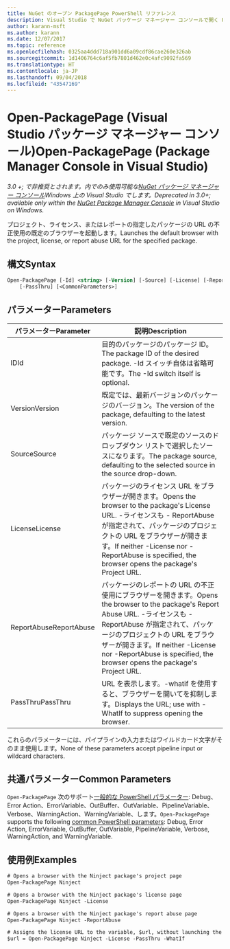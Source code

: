 ```yaml
---
title: NuGet のオープン PackagePage PowerShell リファレンス
description: Visual Studio で NuGet パッケージ マネージャー コンソールで開く PackagePage PowerShell コマンドのリファレンスです。
author: karann-msft
ms.author: karann
ms.date: 12/07/2017
ms.topic: reference
ms.openlocfilehash: 0325aa4ddd718a901dd6a09cdf86cae260e326ab
ms.sourcegitcommit: 1d1406764c6af5fb7801d462e0c4afc9092fa569
ms.translationtype: HT
ms.contentlocale: ja-JP
ms.lasthandoff: 09/04/2018
ms.locfileid: "43547169"
---
```

# <a name="open-packagepage-package-manager-console-in-visual-studio"></a><span data-ttu-id="81290-103">Open-PackagePage (Visual Studio パッケージ マネージャー コンソール)</span><span class="sxs-lookup"><span data-stu-id="81290-103">Open-PackagePage (Package Manager Console in Visual Studio)</span></span>

<span data-ttu-id="81290-104">*3.0 +; で非推奨とされます。内でのみ使用可能な[NuGet パッケージ マネージャー コンソール](package-manager-console.md)Windows 上の Visual Studio でします。*</span><span class="sxs-lookup"><span data-stu-id="81290-104">*Deprecated in 3.0+; available only within the [NuGet Package Manager Console](package-manager-console.md) in Visual Studio on Windows.*</span></span>

<span data-ttu-id="81290-105">プロジェクト、ライセンス、またはレポートの指定したパッケージの URL の不正使用の既定のブラウザーを起動します。</span><span class="sxs-lookup"><span data-stu-id="81290-105">Launches the default browser with the project, license, or report abuse URL for the specified package.</span></span>

## <a name="syntax"></a><span data-ttu-id="81290-106">構文</span><span class="sxs-lookup"><span data-stu-id="81290-106">Syntax</span></span>

```ps
Open-PackagePage [-Id] <string> [-Version] [-Source] [-License] [-ReportAbuse]
    [-PassThru] [<CommonParameters>]
```

## <a name="parameters"></a><span data-ttu-id="81290-107">パラメーター</span><span class="sxs-lookup"><span data-stu-id="81290-107">Parameters</span></span>

| <span data-ttu-id="81290-108">パラメーター</span><span class="sxs-lookup"><span data-stu-id="81290-108">Parameter</span></span> | <span data-ttu-id="81290-109">説明</span><span class="sxs-lookup"><span data-stu-id="81290-109">Description</span></span> |
| --- | --- |
| <span data-ttu-id="81290-110">ID</span><span class="sxs-lookup"><span data-stu-id="81290-110">Id</span></span> | <span data-ttu-id="81290-111">目的のパッケージのパッケージ ID。</span><span class="sxs-lookup"><span data-stu-id="81290-111">The package ID of the desired package.</span></span> <span data-ttu-id="81290-112">-Id スイッチ自体は省略可能です。</span><span class="sxs-lookup"><span data-stu-id="81290-112">The -Id switch itself is optional.</span></span> |
| <span data-ttu-id="81290-113">Version</span><span class="sxs-lookup"><span data-stu-id="81290-113">Version</span></span> | <span data-ttu-id="81290-114">既定では、最新バージョンのパッケージのバージョン。</span><span class="sxs-lookup"><span data-stu-id="81290-114">The version of the package, defaulting to the latest version.</span></span> |
| <span data-ttu-id="81290-115">Source</span><span class="sxs-lookup"><span data-stu-id="81290-115">Source</span></span> | <span data-ttu-id="81290-116">パッケージ ソースで既定のソースのドロップダウン リストで選択したソースになります。</span><span class="sxs-lookup"><span data-stu-id="81290-116">The package source, defaulting to the selected source in the source drop-down.</span></span> |
| <span data-ttu-id="81290-117">License</span><span class="sxs-lookup"><span data-stu-id="81290-117">License</span></span> | <span data-ttu-id="81290-118">パッケージのライセンス URL をブラウザーが開きます。</span><span class="sxs-lookup"><span data-stu-id="81290-118">Opens the browser to the package's License URL.</span></span> <span data-ttu-id="81290-119">-ライセンスも - ReportAbuse が指定されて、パッケージのプロジェクトの URL をブラウザーが開きます。</span><span class="sxs-lookup"><span data-stu-id="81290-119">If neither -License nor -ReportAbuse is specified, the browser opens the package's Project URL.</span></span> |
| <span data-ttu-id="81290-120">ReportAbuse</span><span class="sxs-lookup"><span data-stu-id="81290-120">ReportAbuse</span></span> | <span data-ttu-id="81290-121">パッケージのレポートの URL の不正使用にブラウザーを開きます。</span><span class="sxs-lookup"><span data-stu-id="81290-121">Opens the browser to the package's Report Abuse URL.</span></span> <span data-ttu-id="81290-122">-ライセンスも - ReportAbuse が指定されて、パッケージのプロジェクトの URL をブラウザーが開きます。</span><span class="sxs-lookup"><span data-stu-id="81290-122">If neither -License nor -ReportAbuse is specified, the browser opens the package's Project URL.</span></span> |
| <span data-ttu-id="81290-123">PassThru</span><span class="sxs-lookup"><span data-stu-id="81290-123">PassThru</span></span> | <span data-ttu-id="81290-124">URL を表示します。-whatif を使用すると、ブラウザーを開いてを抑制します。</span><span class="sxs-lookup"><span data-stu-id="81290-124">Displays the URL; use with -WhatIf to suppress opening the browser.</span></span> |

<span data-ttu-id="81290-125">これらのパラメーターには、パイプラインの入力またはワイルドカード文字がそのまま使用します。</span><span class="sxs-lookup"><span data-stu-id="81290-125">None of these parameters accept pipeline input or wildcard characters.</span></span>

## <a name="common-parameters"></a><span data-ttu-id="81290-126">共通パラメーター</span><span class="sxs-lookup"><span data-stu-id="81290-126">Common Parameters</span></span>

<span data-ttu-id="81290-127">`Open-PackagePage` 次のサポート[一般的な PowerShell パラメーター](http://go.microsoft.com/fwlink/?LinkID=113216): Debug、Error Action、ErrorVariable、OutBuffer、OutVariable、PipelineVariable、Verbose、WarningAction、WarningVariable、します。</span><span class="sxs-lookup"><span data-stu-id="81290-127">`Open-PackagePage` supports the following [common PowerShell parameters](http://go.microsoft.com/fwlink/?LinkID=113216): Debug, Error Action, ErrorVariable, OutBuffer, OutVariable, PipelineVariable, Verbose, WarningAction, and WarningVariable.</span></span>

## <a name="examples"></a><span data-ttu-id="81290-128">使用例</span><span class="sxs-lookup"><span data-stu-id="81290-128">Examples</span></span>

```ps
# Opens a browser with the Ninject package's project page
Open-PackagePage Ninject

# Opens a browser with the Ninject package's license page
Open-PackagePage Ninject -License

# Opens a browser with the Ninject package's report abuse page  
Open-PackagePage Ninject -ReportAbuse

# Assigns the license URL to the variable, $url, without launching the browser
$url = Open-PackagePage Ninject -License -PassThru -WhatIf
```